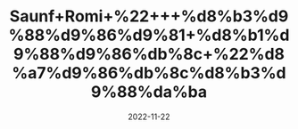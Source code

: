 ---
title: 'Saunf+Romi+%22+++%d8%b3%d9%88%d9%86%d9%81+%d8%b1%d9%88%d9%86%db%8c+%22%d8%a7%d9%86%db%8c%d8%b3%d9%88%da%ba'
date: '2022-11-22' 
metatag: '' 
inventory: '0' 
draft: false 
# meta description 
shortDescripton: 'Anisoon%22+Fennel+helps+to+lose+weight%2c+increases+bile+production%2c+is+an+anti-bacterial+and+reduces+pain.Fennel+seed+oil+eases+joint+pains+when+massaged.'
description: 'Seed+%d8%aa%d8%ae%d9%85++%d8%a8%db%8c%d8%ac'
longdescription: ''
tags: ''
brand: ''
subCategory: ''
unit: '50 gm-Pk'
sellCount: '0'
featured: True
# product Price
price: '70.0'
# Product Short Description
shortDescription: 'Anisoon%22+Fennel+helps+to+lose+weight%2c+increases+bile+production%2c+is+an+anti-bacterial+and+reduces+pain.Fennel+seed+oil+eases+joint+pains+when+massaged.'
productID: 'E28BC354-5924-ED11-9968-005056B3A416'
type: 'products'
category: 'Seed+%d8%aa%d8%ae%d9%85++%d8%a8%db%8c%d8%ac' 
thumnailproduct: 'https://eraconnect.blob.core.windows.net/product-images/aminsaddiquidawakhana/E28BC354-5924-ED11-9968-005056B3A416.webp' 
images:
  - image: 'https://eraconnect.blob.core.windows.net/product-images/aminsaddiquidawakhana/E28BC354-5924-ED11-9968-005056B3A416.webp'  
Variants:
---